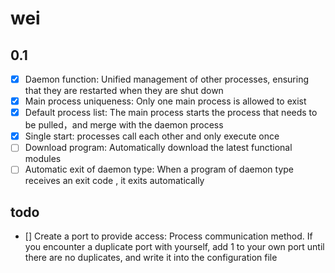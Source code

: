 # wei

## 0.1

- [x] Daemon function: Unified management of other processes, ensuring that they are restarted when they are shut down
- [x] Main process uniqueness: Only one main process is allowed to exist
- [x] Default process list: The main process starts the process that needs to be pulled，and merge with the daemon process
- [x] Single start: processes call each other and only execute once
- [ ] Download program: Automatically download the latest functional modules
- [ ] Automatic exit of daemon type: When a program of daemon type receives an exit code , it exits automatically

## todo

- [] Create a port to provide access: Process communication method. If you encounter a duplicate port with yourself, add 1 to your own port until there are no duplicates, and write it into the configuration file